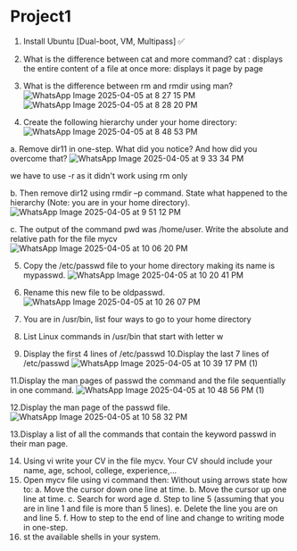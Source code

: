 # Project1
1. Install Ubuntu [Dual-boot, VM, Multipass] ✅
2. What is the difference between cat and more command?
   cat : displays the entire content of a file at once
   more: displays it page by page                                                                  

3. What is the difference between rm and rmdir using man?
![WhatsApp Image 2025-04-05 at 8 27 15 PM](https://github.com/user-attachments/assets/cc95b046-0566-469f-ac63-1a4dd61068d6)
![WhatsApp Image 2025-04-05 at 8 28 20 PM](https://github.com/user-attachments/assets/2620311d-2d2a-4511-8035-bf1fb9fcbad0)

4. Create the following hierarchy under your home directory:
![WhatsApp Image 2025-04-05 at 8 48 53 PM](https://github.com/user-attachments/assets/52822610-496e-46a2-923a-ed0162aebdae)

a. Remove dir11 in one-step. What did you notice? And how did you overcome that?
![WhatsApp Image 2025-04-05 at 9 33 34 PM](https://github.com/user-attachments/assets/31ac2142-f2dc-4414-abc0-b5f8f547ccc5)

we have to use -r as it didn't work using rm only

b. Then remove dir12 using rmdir –p command. State what happened to the
hierarchy (Note: you are in your home directory).
![WhatsApp Image 2025-04-05 at 9 51 12 PM](https://github.com/user-attachments/assets/a8e2f6b0-0c65-4c0b-b207-fb6215aaa506)

c. The output of the command pwd was /home/user. Write the absolute
and relative path for the file mycv
![WhatsApp Image 2025-04-05 at 10 06 20 PM](https://github.com/user-attachments/assets/0f19c6a8-74b5-42f3-b4eb-9b6758c54cab)

5. Copy the /etc/passwd file to your home directory making its name is mypasswd.
![WhatsApp Image 2025-04-05 at 10 20 41 PM](https://github.com/user-attachments/assets/a4e0c202-1b5c-451a-aca5-95d2c2b1a0ca)

6. Rename this new file to be oldpasswd.
![WhatsApp Image 2025-04-05 at 10 26 07 PM](https://github.com/user-attachments/assets/4f23a191-6cd9-4851-8110-a953bb88d8a2)

7. You are in /usr/bin, list four ways to go to your home directory

8. List Linux commands in /usr/bin that start with letter w

9. Display the first 4 lines of /etc/passwd
10.Display the last 7 lines of /etc/passwd
![WhatsApp Image 2025-04-05 at 10 39 17 PM (1)](https://github.com/user-attachments/assets/253cae51-e1c4-40fe-84ee-e4250d6f4d4b)

11.Display the man pages of passwd the command and the file sequentially in one command.
![WhatsApp Image 2025-04-05 at 10 48 56 PM (1)](https://github.com/user-attachments/assets/74525efb-167d-43b8-9d02-f2f7c0c4d4c6)

12.Display the man page of the passwd file.
![WhatsApp Image 2025-04-05 at 10 58 32 PM](https://github.com/user-attachments/assets/bfecaee5-ff64-4a84-bb66-b69f19256f68)

13.Display a list of all the commands that contain the keyword passwd in their man page.

14. Using vi write your CV in the file mycv. Your CV should include your name, age, school,
college, experience,...
15. Open mycv file using vi command then: Without using arrows state how to:
a. Move the cursor down one line at time.
b. Move the cursor up one line at time.
c. Search for word age
d. Step to line 5 (assuming that you are in line 1 and file is more than 5 lines).
e. Delete the line you are on and line 5.
f. How to step to the end of line and change to writing mode in one-step.
16. st the available shells in your system.
